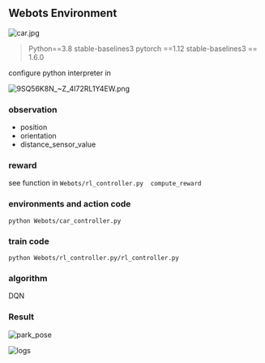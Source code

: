## Webots Environment

![car.jpg](https://s2.loli.net/2022/08/08/lhq6tCi5SfzdcNp.jpg)

> Python==3.8 stable-baselines3 pytorch ==1.12 stable-baselines3 == 1.6.0
>

configure python interpreter in 

![9SQ56K8N_~Z_4I72RL1Y4EW.png](https://s2.loli.net/2022/08/08/EOfteQJKZNPxIS9.png)

### observation

- position
- orientation
- distance_sensor_value

### reward

see function in `Webots/rl_controller.py  compute_reward`

### environments and action code

```
python Webots/car_controller.py
```



### train code

```
python Webots/rl_controller.py/rl_controller.py
```



### algorithm

DQN

### Result

![park_pose](https://s2.loli.net/2022/08/08/Xfh5UTtqwIomk3a.png)

![logs](https://s2.loli.net/2022/08/08/mUc8kNtgsLxKnoR.png)



